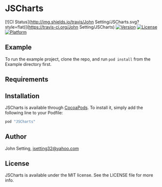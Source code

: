 # JSCharts

[![CI Status](http://img.shields.io/travis/John Setting/JSCharts.svg?style=flat)](https://travis-ci.org/John Setting/JSCharts)
[![Version](https://img.shields.io/cocoapods/v/JSCharts.svg?style=flat)](http://cocoapods.org/pods/JSCharts)
[![License](https://img.shields.io/cocoapods/l/JSCharts.svg?style=flat)](http://cocoapods.org/pods/JSCharts)
[![Platform](https://img.shields.io/cocoapods/p/JSCharts.svg?style=flat)](http://cocoapods.org/pods/JSCharts)

## Example

To run the example project, clone the repo, and run `pod install` from the Example directory first.

## Requirements

## Installation

JSCharts is available through [CocoaPods](http://cocoapods.org). To install
it, simply add the following line to your Podfile:

```ruby
pod "JSCharts"
```

## Author

John Setting, jsetting32@yahoo.com

## License

JSCharts is available under the MIT license. See the LICENSE file for more info.
